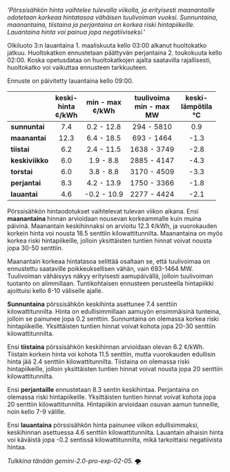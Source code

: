 *'Pörssisähkön hinta vaihtelee tulevalla viikolla, ja erityisesti maanantaille odotetaan korkeaa hintatasoa vähäisen tuulivoiman vuoksi. Sunnuntaina, maanantaina, tiistaina ja perjantaina on korkea riski hintapiikeille. Lauantaina hinta voi painua jopa negatiiviseksi.'*


Olkiluoto 3:n lauantaina 1. maaliskuuta kello 03:00 alkanut huoltokatko jatkuu. Huoltokatkon ennustetaan päättyvän perjantaina 2. toukokuuta kello 02:00. Koska opetusdataa on huoltokatkojen ajalta saatavilla rajallisesti, huoltokatko voi vaikuttaa ennusteen tarkkuuteen.

Ennuste on päivitetty lauantaina kello 09:00.

|    | keski-<br>hinta<br>¢/kWh | min - max<br>¢/kWh | tuulivoima<br>min - max<br>MW | keski-<br>lämpötila<br>°C |
|:---|:---:|:---:|:---:|:---:|
| **sunnuntai**  | 7.4 | 0.2 - 12.8 | 294 - 5810  | 0.9  |
| **maanantai**  | 12.3 | 6.4 - 18.5  | 693 - 1464 | -1.3 |
| **tiistai** | 6.2  | 2.4 - 11.5  | 1638 - 3749  | -2.8  |
| **keskiviikko**   | 6.0  | 1.9 - 8.8  | 2885 - 4147  | -4.3  |
| **torstai**  | 6.0 | 3.8 - 8.8  | 3170 - 4509 | -3.3  |
| **perjantai** | 8.3 | 4.2 - 13.9 | 1750 - 3366  | -1.8 |
| **lauantai**   | 4.6 | -0.2 - 10.9 | 2277 - 4424 | -2.1  |

Pörssisähkön hintaodotukset vaihtelevat tulevan viikon aikana. Ensi **maanantaina** hinnan arvioidaan nousevan korkeammalle kuin muina päivinä. Maanantain keskihinnaksi on arvioitu 12.3 ¢/kWh, ja vuorokauden korkein hinta voi nousta 18.5 senttiin kilowattitunnilta. Maanantaina on myös korkea riski hintapiikeille, jolloin yksittäisten tuntien hinnat voivat nousta jopa 30-50 senttiin.

Maanantain korkeaa hintatasoa selittää osaltaan se, että tuulivoimaa on ennustettu saataville poikkeuksellisen vähän, vain 693-1464 MW. Tuulivoiman vähäisyys näkyy erityisesti aamupäivällä, jolloin tuulivoiman tuotanto on alimmillaan. Tuntikohtaisen ennusteen perusteella hintapiikki ajoittuisi kello 8-10 väliselle ajalle.

**Sunnuntaina** pörssisähkön keskihinta asettunee 7.4 senttiin kilowattitunnilta. Hinta on edullisimmillaan aamuyön ensimmäisinä tunteina, jolloin se painunee jopa 0.2 senttiin. Sunnuntaina on olemassa korkea riski hintapiikeille. Yksittäisten tuntien hinnat voivat kohota jopa 20-30 senttiin kilowattitunnilta.

Ensi **tiistaina** pörssisähkön keskihinnan arvioidaan olevan 6.2 ¢/kWh. Tiistain korkein hinta voi kohota 11.5 senttiin, mutta vuorokauden edullisin hinta jää 2.4 senttiin kilowattitunnilta. Tiistaina on olemassa riski hintapiikeille, jolloin yksittäisten tuntien hinnat voivat nousta jopa 20 senttiin kilowattitunnilta.

Ensi **perjantaille** ennustetaan 8.3 sentin keskihintaa. Perjantaina on olemassa riski hintapiikeille. Yksittäisten tuntien hinnat voivat kohota jopa 20 senttiin kilowattitunnilta. Hintapiikin arvioidaan osuvan aamun tunneille, noin kello 7-9 välille.

Ensi **lauantaina** pörssisähkön hinta painunee viikon edullisimmaksi, keskihinnan asettuessa 4.6 senttiin kilowattitunnilta. Lauantain alhaisin hinta voi käväistä jopa -0.2 sentissä kilowattitunnilta, mikä tarkoittaisi negatiivista hintaa.

*Tulkkina tänään gemini-2.0-pro-exp-02-05.* 🌪️

